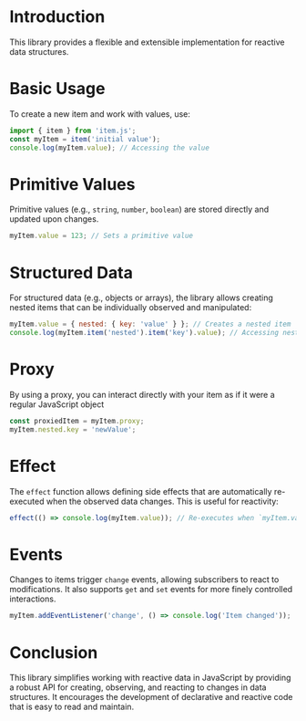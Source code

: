 
# Introduction

This library provides a flexible and extensible implementation for reactive data structures.

# Basic Usage

To create a new item and work with values, use:

```javascript
import { item } from 'item.js';
const myItem = item('initial value');
console.log(myItem.value); // Accessing the value
```

# Primitive Values

Primitive values (e.g., `string`, `number`, `boolean`) are stored directly and updated upon changes.

```javascript
myItem.value = 123; // Sets a primitive value
```

# Structured Data

For structured data (e.g., objects or arrays), the library allows creating nested items that can be individually observed and manipulated:

```javascript
myItem.value = { nested: { key: 'value' } }; // Creates a nested item
console.log(myItem.item('nested').item('key').value); // Accessing nested values
```

# Proxy

By using a proxy, you can interact directly with your item as if it were a regular JavaScript object

```javascript
const proxiedItem = myItem.proxy;
myItem.nested.key = 'newValue';
```

# Effect

The `effect` function allows defining side effects that are automatically re-executed when the observed data changes. This is useful for reactivity:

```javascript
effect(() => console.log(myItem.value)); // Re-executes when `myItem.value` changes
```

# Events

Changes to items trigger `change` events, allowing subscribers to react to modifications. It also supports `get` and `set` events for more finely controlled interactions.

```javascript
myItem.addEventListener('change', () => console.log('Item changed'));
```


# Conclusion

This library simplifies working with reactive data in JavaScript by providing a robust API for creating, observing, and reacting to changes in data structures. It encourages the development of declarative and reactive code that is easy to read and maintain.
